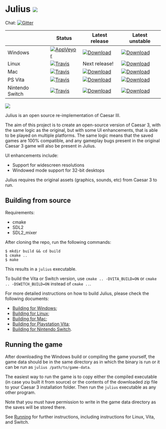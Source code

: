 # Julius ![](res/julius_48.png)

Chat: [![Gitter](https://badges.gitter.im/julius-game/community.svg)](https://gitter.im/julius-game/community)

|             | Status | Latest release | Latest unstable |
|-------------|--------|----------------|-----------------|
| Windows  | [![AppVeyor](https://ci.appveyor.com/api/projects/status/github/bvschaik/julius?branch=master&svg=true)](https://ci.appveyor.com/project/bvschaik/julius) | [![Download](https://api.bintray.com/packages/bvschaik/julius/windows-release/images/download.svg)](https://bintray.com/bvschaik/julius/windows-release/_latestVersion) | [![Download](https://api.bintray.com/packages/bvschaik/julius/windows-unstable/images/download.svg)](https://bintray.com/bvschaik/julius/windows-unstable/_latestVersion#files) |
| Linux | [![Travis](https://travis-matrix-badges.herokuapp.com/repos/bvschaik/julius/branches/master/1)](https://travis-ci.org/bvschaik/julius) | Next release! | [![Download](https://api.bintray.com/packages/bvschaik/julius/linux-unstable/images/download.svg)](https://bintray.com/bvschaik/julius/linux-unstable/_latestVersion#files) |
| Mac | [![Travis](https://travis-matrix-badges.herokuapp.com/repos/bvschaik/julius/branches/master/5)](https://travis-ci.org/bvschaik/julius) | [![Download](https://api.bintray.com/packages/bvschaik/julius/mac-release/images/download.svg)](https://bintray.com/bvschaik/julius/mac-release/_latestVersion) | [![Download](https://api.bintray.com/packages/bvschaik/julius/mac-unstable/images/download.svg)](https://bintray.com/bvschaik/julius/mac-unstable/_latestVersion#files) |
| PS Vita | [![Travis](https://travis-matrix-badges.herokuapp.com/repos/bvschaik/julius/branches/master/6)](https://travis-ci.org/bvschaik/julius) | [![Download](https://api.bintray.com/packages/bvschaik/julius/vita-release/images/download.svg)](https://bintray.com/bvschaik/julius/vita-release/_latestVersion) | [![Download](https://api.bintray.com/packages/bvschaik/julius/vita-unstable/images/download.svg)](https://bintray.com/bvschaik/julius/vita-unstable/_latestVersion#files) |
| Nintendo Switch | [![Travis](https://travis-matrix-badges.herokuapp.com/repos/bvschaik/julius/branches/master/7)](https://travis-ci.org/bvschaik/julius) | [![Download](https://api.bintray.com/packages/bvschaik/julius/switch-release/images/download.svg)](https://bintray.com/bvschaik/julius/switch-release/_latestVersion) | [![Download](https://api.bintray.com/packages/bvschaik/julius/switch-unstable/images/download.svg)](https://bintray.com/bvschaik/julius/switch-unstable/_latestVersion#files) |

![](https://github.com/bvschaik/julius/blob/master/res/sce_sys/livearea/contents/bg.png?raw=true)

Julius is an open source re-implementation of Caesar III.

The aim of this project is to create an open-source version of Caesar 3, with the same logic as the original, but with some UI enhancements, that is able to be played on multiple platforms. The same logic means that the saved games are 100% compatible, and any gameplay bugs present in the original Caesar 3 game will also be present in Julius.

UI enhancements include:
- Support for widescreen resolutions
- Windowed mode support for 32-bit desktops

Julius requires the original assets (graphics, sounds, etc) from Caesar 3 to run.

## Building from source

Requirements:
- cmake
- SDL2
- SDL2_mixer

After cloning the repo, run the following commands:

	$ mkdir build && cd build
	$ cmake ..
	$ make

This results in a `julius` executable.

To build the Vita or Switch version, use `cmake .. -DVITA_BUILD=ON` or `cmake .. -DSWITCH_BUILD=ON` instead of `cmake ..`.

For more detailed instructions on how to build Julius, please check the following documents:
- [Building for Windows](doc/building_windows.md);
- [Building for Linux](doc/building_linux.md);
- [Building for Mac](doc/building_macos.md);
- [Building for Playstation Vita](doc/building_vita.md);
- [Building for Nintendo Switch](doc/building_switch.md).

## Running the game

After downloading the Windows build or compiling the game yourself, the game data should be in the same directory as in which the binary is run or it can be run as `julius /path/to/game-data`.

The easiest way to run the game is to copy either the compiled executable (in case you built it from source) or the contents of the downloaded zip file to your Caesar 3 installation folder. Then run the `julius` executable as any other program.

Note that you must have permission to write in the game data directory as the saves will be stored there.

See [Running](RUNNING.md) for further instructions, including instructions for Linux, Vita, and Switch.
